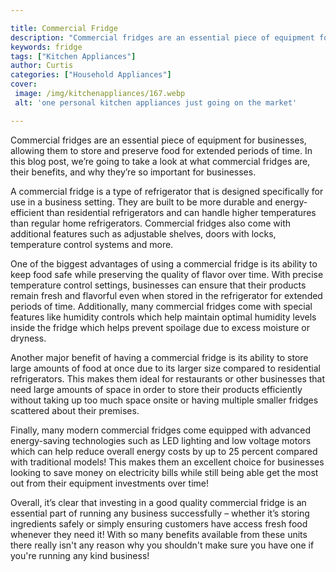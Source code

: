 ```yaml
---

title: Commercial Fridge
description: "Commercial fridges are an essential piece of equipment for businesses, allowing them to store and preserve food for extended perio...keep going and find out"
keywords: fridge
tags: ["Kitchen Appliances"]
author: Curtis
categories: ["Household Appliances"]
cover: 
 image: /img/kitchenappliances/167.webp
 alt: 'one personal kitchen appliances just going on the market'

---
```


Commercial fridges are an essential piece of equipment for businesses, allowing them to store and preserve food for extended periods of time. In this blog post, we’re going to take a look at what commercial fridges are, their benefits, and why they’re so important for businesses. 

A commercial fridge is a type of refrigerator that is designed specifically for use in a business setting. They are built to be more durable and energy-efficient than residential refrigerators and can handle higher temperatures than regular home refrigerators. Commercial fridges also come with additional features such as adjustable shelves, doors with locks, temperature control systems and more. 

One of the biggest advantages of using a commercial fridge is its ability to keep food safe while preserving the quality of flavor over time. With precise temperature control settings, businesses can ensure that their products remain fresh and flavorful even when stored in the refrigerator for extended periods of time. Additionally, many commercial fridges come with special features like humidity controls which help maintain optimal humidity levels inside the fridge which helps prevent spoilage due to excess moisture or dryness. 

Another major benefit of having a commercial fridge is its ability to store large amounts of food at once due to its larger size compared to residential refrigerators. This makes them ideal for restaurants or other businesses that need large amounts of space in order to store their products efficiently without taking up too much space onsite or having multiple smaller fridges scattered about their premises. 

Finally, many modern commercial fridges come equipped with advanced energy-saving technologies such as LED lighting and low voltage motors which can help reduce overall energy costs by up to 25 percent compared with traditional models! This makes them an excellent choice for businesses looking to save money on electricity bills while still being able get the most out from their equipment investments over time! 

Overall, it’s clear that investing in a good quality commercial fridge is an essential part of running any business successfully – whether it’s storing ingredients safely or simply ensuring customers have access fresh food whenever they need it! With so many benefits available from these units there really isn't any reason why you shouldn't make sure you have one if you're running any kind business!
